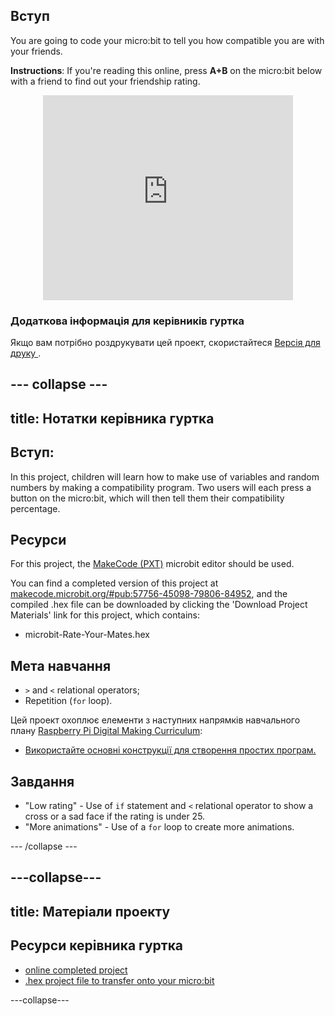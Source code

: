 ## Вступ

You are going to code your micro:bit to tell you how compatible you are with your friends.

**Instructions**: If you're reading this online, press **A+B** on the micro:bit below with a friend to find out your friendship rating.

<div class="trinket" style="width:400px;margin: 0 auto;">
<div style="position:relative;height:0;padding-bottom:81.97%;overflow:hidden;"><iframe style="position:absolute;top:0;left:0;width:100%;height:100%;" src="https://makecode.microbit.org/---run?id=_iLDhcVa0K2Fd" allowfullscreen="allowfullscreen" sandbox="allow-popups allow-scripts allow-same-origin" frameborder="0"></iframe></div>
</div>

### Додаткова інформація для керівників гуртка

Якщо вам потрібно роздрукувати цей проект, скористайтеся [ Версія для друку ](https://projects.raspberrypi.org/en/projects/rate-your-mates/print).

## \--- collapse \---

## title: Нотатки керівника гуртка

## Вступ:

In this project, children will learn how to make use of variables and random numbers by making a compatibility program. Two users will each press a button on the micro:bit, which will then tell them their compatibility percentage.

## Ресурси

For this project, the [MakeCode (PXT)](http://jumpto.cc/mb-new) microbit editor should be used.

You can find a completed version of this project at [makecode.microbit.org/#pub:57756-45098-79806-84952](https://makecode.microbit.org/#pub:57756-45098-79806-84952), and the compiled .hex file can be downloaded by clicking the 'Download Project Materials' link for this project, which contains:

* microbit-Rate-Your-Mates.hex

## Мета навчання

* `>` and `<` relational operators;
* Repetition (`for` loop).

Цей проект охоплює елементи з наступних напрямків навчального плану [ Raspberry Pi Digital Making Curriculum](http://rpf.io/curriculum):

* [Використайте основні конструкції для створення простих програм.](https://www.raspberrypi.org/curriculum/programming/creator)

## Завдання

* "Low rating" - Use of `if` statement and `<` relational operator to show a cross or a sad face if the rating is under 25.
* "More animations" - Use of a `for` loop to create more animations.

\--- /collapse \---

## \---collapse\---

## title: Матеріали проекту

## Ресурси керівника гуртка

* [online completed project](https://makecode.microbit.org/#pub:57756-45098-79806-84952)
* [.hex project file to transfer onto your micro:bit](resources/microbit-Rate-Your-Mates.hex)

\---collapse\---